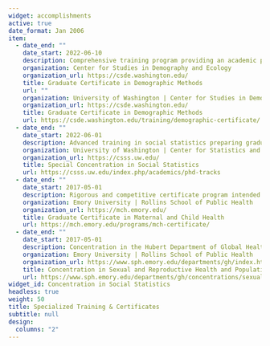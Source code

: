```yaml
---
widget: accomplishments
active: true
date_format: Jan 2006
item:
  - date_end: ""
    date_start: 2022-06-10
    description: Comprehensive training program providing an academic pathway to advanced population research at UW. Courses integrate a variety of disciplines and core demography, a professional development seminar series, a weekly research seminar, and opportunities for research collaboration with faculty affiliates.
    organization: Center for Studies in Demography and Ecology
    organization_url: https://csde.washington.edu/
    title: Graduate Certificate in Demographic Methods
    url: ""
    organization: University of Washington | Center for Studies in Demography and Ecology 
    organization_url: https://csde.washington.edu/
    title: Graduate Certificate in Demographic Methods
    url: https://csde.washington.edu/training/demographic-certificate/
  - date_end: ""
    date_start: 2022-06-01
    description: Advanced training in social statistics preparing graduate students for independent research and teaching careers in quantitative social sciences.
    organization: University of Washington | Center for Statistics and the Social Sciences
    organization_url: https://csss.uw.edu/
    title: Special Concentration in Social Statistics
    url: https://csss.uw.edu/index.php/academics/phd-tracks
  - date_end: ""
    date_start: 2017-05-01
    description: Rigorous and competitive certificate program intended for graduate students who are committed to the development and promotion of the Maternal and Child Health (MCH) field.
    organization: Emory University | Rollins School of Public Health
    organization_url: https://mch.emory.edu/
    title: Graduate Certificate in Maternal and Child Health
    url: https://mch.emory.edu/programs/mch-certificate/
  - date_end: ""
    date_start: 2017-05-01
    description: Concentration in the Hubert Department of Global Health addressing current domestic and global issues in sexual and reproductive health and population studies using quantitative, qualitative, and epidemiological methods.
    organization: Emory University | Rollins School of Public Health
    organization_url: https://www.sph.emory.edu/departments/gh/index.html
    title: Concentration in Sexual and Reproductive Health and Population Studies
    url: https://www.sph.emory.edu/departments/gh/concentrations/sexual-reproductive/
widget_id: Concentration in Social Statistics
headless: true
weight: 50
title: Specialized Training & Certificates
subtitle: null
design:
  columns: "2"
---
```

